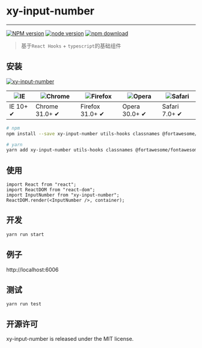 # xy-input-number

---

[![NPM version][npm-image]][npm-url]
[![node version][node-image]][node-url]
[![npm download][download-image]][download-url]

[npm-image]: http://img.shields.io/npm/v/xy-input-number.svg?style=flat-square
[npm-url]: http://npmjs.org/package/xy-input-number
[node-image]: https://img.shields.io/badge/node.js-%3E=_0.10-green.svg?style=flat-square
[node-url]: http://nodejs.org/download/
[download-image]: https://img.shields.io/npm/dm/xy-input-number.svg?style=flat-square
[download-url]: https://npmjs.org/package/xy-input-number

> 基于`React Hooks` + `typescript`的基础组件

## 安装

[![xy-input-number](https://nodei.co/npm/xy-input-number.png)](https://npmjs.org/package/xy-input-number)

| ![IE](https://github.com/alrra/browser-logos/blob/master/src/edge/edge_48x48.png?raw=true) | ![Chrome](https://github.com/alrra/browser-logos/blob/master/src/chrome/chrome_48x48.png?raw=true) | ![Firefox](https://github.com/alrra/browser-logos/blob/master/src/firefox/firefox_48x48.png?raw=true) | ![Opera](https://github.com/alrra/browser-logos/blob/master/src/opera/opera_48x48.png?raw=true) | ![Safari](https://github.com/alrra/browser-logos/blob/master/src/safari/safari_48x48.png?raw=true) |
| ------------------------------------------------------------------------------------------ | -------------------------------------------------------------------------------------------------- | ----------------------------------------------------------------------------------------------------- | ----------------------------------------------------------------------------------------------- | -------------------------------------------------------------------------------------------------- |
| IE 10+ ✔                                                                                   | Chrome 31.0+ ✔                                                                                     | Firefox 31.0+ ✔                                                                                       | Opera 30.0+ ✔                                                                                   | Safari 7.0+ ✔                                                                                      |

```sh
# npm
npm install --save xy-input-number utils-hooks classnames @fortawesome/fontawesome-svg-core fortawesome/free-solid-svg-icons @fortawesome/react-fontawesome

# yarn
yarn add xy-input-number utils-hooks classnames @fortawesome/fontawesome-svg-core fortawesome/free-solid-svg-icons @fortawesome/react-fontawesome
```

## 使用

```tsx
import React from "react";
import ReactDOM from "react-dom";
import InputNumber from "xy-input-number";
ReactDOM.render(<InputNumber />, container);
```

## 开发

```sh
yarn run start
```

## 例子

http://localhost:6006

## 测试

```
yarn run test
```

## 开源许可

xy-input-number is released under the MIT license.
